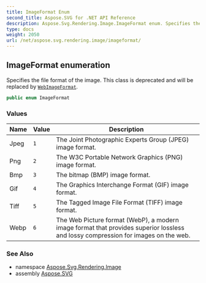```yaml
---
title: ImageFormat Enum
second_title: Aspose.SVG for .NET API Reference
description: Aspose.Svg.Rendering.Image.ImageFormat enum. Specifies the file format of the image. This class is deprecated and will be replaced by WebImageFormat
type: docs
weight: 2050
url: /net/aspose.svg.rendering.image/imageformat/
---
```

## ImageFormat enumeration

Specifies the file format of the image. This class is deprecated and will be replaced by [`WebImageFormat`](../../aspose.svg.drawing/webimageformat/).

```csharp
public enum ImageFormat
```

### Values

| Name | Value | Description |
| --- | --- | --- |
| Jpeg | `1` | The Joint Photographic Experts Group (JPEG) image format. |
| Png | `2` | The W3C Portable Network Graphics (PNG) image format. |
| Bmp | `3` | The bitmap (BMP) image format. |
| Gif | `4` | The Graphics Interchange Format (GIF) image format. |
| Tiff | `5` | The Tagged Image File Format (TIFF) image format. |
| Webp | `6` | The Web Picture format (WebP), a modern image format that provides superior lossless and lossy compression for images on the web. |

### See Also

* namespace [Aspose.Svg.Rendering.Image](../../aspose.svg.rendering.image/)
* assembly [Aspose.SVG](../../)
